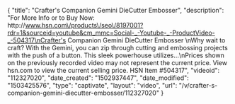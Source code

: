 {
    "title": "Crafter's Companion Gemini DieCutter   Embosser",
    "description": "For More Info or to Buy Now: http:\/\/www.hsn.com\/products\/seo\/8197001?rdr=1&sourceid=youtube&cm_mmc=Social-_-Youtube-_-ProductVideo-_-504317\nCrafter's Companion Gemini DieCutter   Embosser   \nWhy wait to craft? With the Gemini, you can zip through cutting and embossing projects with the push of a button. This sleek powerhouse utilizes...\nPrices shown on the previously recorded video may not represent the current price.  View hsn.com to view the current selling price. HSN Item #504317",
    "videoid": "112327020",
    "date_created": "1502937447",
    "date_modified": "1503425576",
    "type": "captivate",
    "layout": "video",
    "url": "\/v\/crafter-s-companion-gemini-diecutter-embosser\/112327020"
}